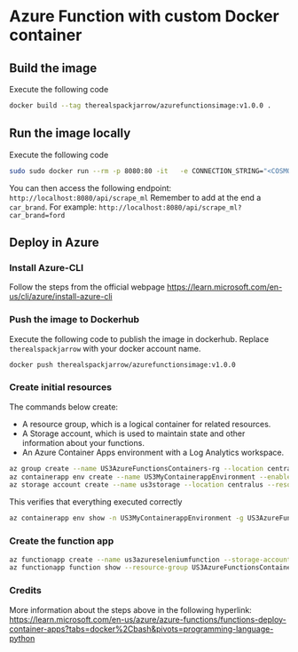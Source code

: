 # Azure Function with custom Docker container
## Build the image
Execute the following code
```bash
docker build --tag therealspackjarrow/azurefunctionsimage:v1.0.0 .
```

## Run the image locally
Execute the following code
```bash
sudo sudo docker run --rm -p 8080:80 -it   -e CONNECTION_STRING="<COSMOS_CONNECTION_STRING>" -e DATABASE_ID="<DB_ID>" -e CONTAINER_ID="<CONTAINER_ID>"   therealspackjarrow/azurefunctionsimage:v1.0.0
```
You can then access the following endpoint: `http://localhost:8080/api/scrape_ml`
Remember to add at the end a `car_brand`.
For example: `http://localhost:8080/api/scrape_ml?car_brand=ford`


## Deploy in Azure
### Install Azure-CLI
Follow the steps from the official webpage https://learn.microsoft.com/en-us/cli/azure/install-azure-cli

### Push the image to Dockerhub
Execute the following code to publish the image in dockerhub.
Replace `therealspackjarrow` with your docker account name.
```bash
docker push therealspackjarrow/azurefunctionsimage:v1.0.0
```

### Create initial resources
The commands below create:
- A resource group, which is a logical container for related resources.
- A Storage account, which is used to maintain state and other information about your functions.
- An Azure Container Apps environment with a Log Analytics workspace.
```bash
az group create --name US3AzureFunctionsContainers-rg --location centralus
az containerapp env create --name US3MyContainerappEnvironment --enable-workload-profiles --resource-group US3AzureFunctionsContainers-rg --location centralus
az storage account create --name us3storage --location centralus --resource-group US3AzureFunctionsContainers-rg --sku Standard_LRS
```
This verifies that everything executed correctly
```bash
az containerapp env show -n US3MyContainerappEnvironment -g US3AzureFunctionsContainers-rg
```

### Create the function app
```bash
az functionapp create --name us3azureseleniumfunction --storage-account us3storage --environment US3MyContainerappEnvironment --workload-profile-name "Consumption" --resource-group US3AzureFunctionsContainers-rg --functions-version 4 --runtime python --image therealspackjarrow/azurefunctionsimage:v1.0.0
az functionapp function show --resource-group US3AzureFunctionsContainers-rg --name us3azureseleniumfunction --function-name HttpExample --query invokeUrlTemplate
```

### Credits
More information about the steps above in the following hyperlink:
https://learn.microsoft.com/en-us/azure/azure-functions/functions-deploy-container-apps?tabs=docker%2Cbash&pivots=programming-language-python

